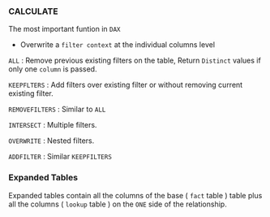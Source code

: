 ### CALCULATE

The most important funtion in `DAX`

- Overwrite a `filter context` at the individual columns level

`ALL` : Remove  previous existing filters on the table, Return `Distinct` values if only one `column` is passed.

`KEEPFLTERS` : Add filters over existing filter or without removing current existing filter.

`REMOVEFILTERS` : Similar to `ALL`

`INTERSECT` : Multiple filters.

`OVERWRITE` : Nested filters. 

`ADDFILTER` : Similar `KEEPFILTERS`

### Expanded Tables

Expanded tables contain all the columns of the base ( `fact` table ) table plus all the columns ( `lookup` table ) on the `ONE` side of the relationship.

